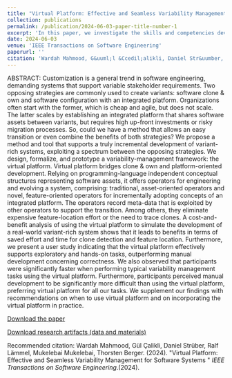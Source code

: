 ```yaml
---
title: "Virtual Platform: Effective and Seamless Variability Management for Software Systems"
collection: publications
permalink: /publication/2024-06-03-paper-title-number-1
excerpt: 'In this paper, we investigate the skills and competencies developers need to perform good code reviews.'
date: 2024-06-03
venue: 'IEEE Transactions on Software Engineering'
paperurl: ''
citation: 'Wardah Mahmood, G&uuml;l &Ccedil;alikli, Daniel Str&uumber, Ralf L\"{a}mmel, Mukelebai Mukelebai, Thorsten Berger. (2024). &quot;Virtual Platform: Effective and Seamless Variability Management for Software Systems &quot; <i> IEEE Transactions on Software Engineering</i>.(2024).'
---
```


ABSTRACT: Customization is a general trend in software engineering, demanding systems that support variable stakeholder requirements. Two opposing strategies are commonly used to create variants: software clone & own and software configuration with an integrated platform. Organizations often start with the former, which is cheap and agile, but does not scale. The latter scales by establishing an integrated platform that shares software assets between variants, but requires high up-front investments or risky migration processes. So, could we have a method that allows an easy transition or even combine the benefits of both strategies? We propose a method and tool that supports a truly incremental development of variant-rich systems, exploiting a spectrum between the opposing strategies. We design, formalize, and prototype a variability-management framework: the virtual platform. Virtual platform bridges clone & own and platform-oriented development. Relying on programming-language independent conceptual structures representing software assets, it offers operators for engineering and evolving a system, comprising: traditional, asset-oriented operators and novel, feature-oriented operators for incrementally adopting concepts of an integrated platform. The operators record meta-data that is exploited by other operators to support the transition. Among others, they eliminate expensive feature-location effort or the need to trace clones. A cost-and-benefit analysis of using the virtual platform to simulate the development of a real-world variant-rich system shows that it leads to benefits in terms of saved effort and time for clone detection and feature location. Furthermore, we present a user study indicating that the virtual platform effectively supports exploratory and hands-on tasks, outperforming manual development concerning correctness. We also observed that participants were significantly faster when performing typical variability management tasks using the virtual platform. Furthermore, participants perceived manual development to be significantly more difficult than using the virtual platform, preferring virtual platform for all our tasks. We supplement our findings with recommendations on when to use virtual platform and on incorporating the virtual platform in practice.

[Download the paper](https://ieeexplore.ieee.org/document/10545607)

[Download research artifacts (data and materials)](https://bitbucket.org/easelab/2023-vponlineappendix/src/master/)

Recommended citation: Wardah Mahmood, G&uuml;l &Ccedil;alikli, Daniel Str&uuml;ber, Ralf L&auml;mmel, Mukelebai Mukelebai, Thorsten Berger. (2024). &quot;Virtual Platform: Effective and Seamless Variability Management for Software Systems &quot; <i> IEEE Transactions on Software Engineering</i>.(2024).
